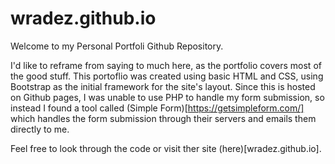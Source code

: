 # wradez.github.io

Welcome to my Personal Portfoli Github Repository. 

I'd like to reframe from saying to much here, as the portfolio covers most of the good stuff. This portoflio was created using basic HTML and CSS, using Bootstrap as the initial framework for the site's layout. Since this is hosted on Github pages, I was unable to use PHP to handle my form submission, so instead I found a tool called (Simple Form)[https://getsimpleform.com/] which handles the form submission through their servers and emails them directly to me.

Feel free to look through the code or visit ther site (here)[wradez.github.io].
